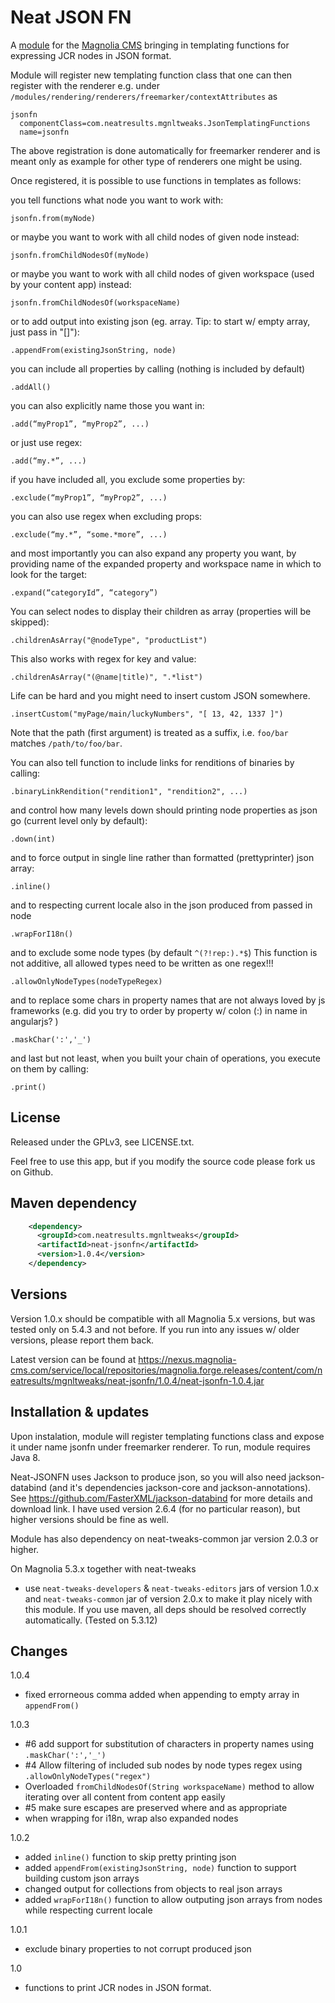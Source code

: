 Neat JSON FN
=======================

A [module](https://documentation.magnolia-cms.com/display/DOCS/Modules) for the [Magnolia CMS](http://www.magnolia-cms.com) bringing in templating functions for expressing JCR nodes in JSON format.

Module will register new templating function class that one can then register with the renderer e.g. under ```/modules/rendering/renderers/freemarker/contextAttributes``` as 

```
jsonfn
  componentClass=com.neatresults.mgnltweaks.JsonTemplatingFunctions
  name=jsonfn
```

The above registration is done automatically for freemarker renderer and is meant only as example for other type of renderers one might be using.

Once registered, it is possible to use functions in templates as follows:

you tell functions what node you want to work with:

```jsonfn.from(myNode) ```

or maybe you want to work with all child nodes of given node instead:

```jsonfn.fromChildNodesOf(myNode) ```

or maybe you want to work with all child nodes of given workspace (used by your content app) instead:

```jsonfn.fromChildNodesOf(workspaceName) ```

or to add output into existing json (eg. array. Tip: to start w/ empty array, just pass in "[]"):

```.appendFrom(existingJsonString, node) ```

you can include all properties by calling (nothing is included by default)

```.addAll() ```

you can also explicitly name those you want in:

```.add(“myProp1”, “myProp2”, ...) ```

or just use regex:

```.add(“my.*”, ...) ```

if you have included all, you exclude some properties by:

```.exclude(“myProp1”, “myProp2”, ...) ```

you can also use regex when excluding props:

```.exclude(“my.*”, “some.*more”, ...) ```

and most importantly you can also expand any property you want, by providing name of the expanded property and workspace name in which to look for the target:

```.expand(“categoryId”, “category”) ```

You can select nodes to display their children as array (properties will be skipped):

```.childrenAsArray("@nodeType", "productList")```

This also works with regex for key and value:

```.childrenAsArray("(@name|title)", ".*list")```

Life can be hard and you might need to insert custom JSON somewhere.

```.insertCustom("myPage/main/luckyNumbers", "[ 13, 42, 1337 ]")```

Note that the path (first argument) is treated as a suffix, i.e. `foo/bar` matches `/path/to/foo/bar`.

You can also tell function to include links for renditions of binaries by calling:

```.binaryLinkRendition("rendition1", "rendition2", ...) ```

and control how many levels down should printing node properties as json go (current level only by default):

```.down(int) ```

and to force output in single line rather than formatted (prettyprinter) json array:

```.inline() ```


and to respecting current locale also in the json produced from passed in node

```.wrapForI18n() ```

and to exclude some node types (by default ```^(?!rep:).*$```) This function is not additive, all allowed types need to be written as one regex!!!

```.allowOnlyNodeTypes(nodeTypeRegex) ```

and to replace some chars in property names that are not always loved by js frameworks (e.g. did you try to order by property w/ colon (:) in name in angularjs? )

```.maskChar(':','_') ```

and last but not least, when you built your chain of operations, you execute on them by calling:

```.print() ```


License
-------

Released under the GPLv3, see LICENSE.txt. 

Feel free to use this app, but if you modify the source code please fork us on Github.

Maven dependency
-----------------
```xml
    <dependency>
      <groupId>com.neatresults.mgnltweaks</groupId>
      <artifactId>neat-jsonfn</artifactId>
      <version>1.0.4</version>
    </dependency>
```

Versions
-----------------
Version 1.0.x should be compatible with all Magnolia 5.x versions, but was tested only on 5.4.3 and not before. If you run into any issues w/ older versions, please report them back.

Latest version can be found at https://nexus.magnolia-cms.com/service/local/repositories/magnolia.forge.releases/content/com/neatresults/mgnltweaks/neat-jsonfn/1.0.4/neat-jsonfn-1.0.4.jar

Installation & updates 
-----------------
Upon instalation, module will register templating functions class and expose it under name jsonfn under freemarker renderer. To run, module requires Java 8.

Neat-JSONFN uses Jackson to produce json, so you will also need jackson-databind (and it's dependencies jackson-core and jackson-annotations). See https://github.com/FasterXML/jackson-databind for more details and download link. I have used version 2.6.4 (for no particular reason), but higher versions should be fine as well.

Module has also dependency on neat-tweaks-common jar version 2.0.3 or higher.

On Magnolia 5.3.x together with neat-tweaks
- use ```neat-tweaks-developers``` & ```neat-tweaks-editors``` jars of version 1.0.x and ```neat-tweaks-common``` jar of version 2.0.x to make it play nicely with this module. If you use maven, all deps should be resolved correctly automatically. (Tested on 5.3.12)


Changes
-----------------
1.0.4
- fixed errorneous comma added when appending to empty array in ```appendFrom()``` 

1.0.3
- #6 add support for substitution of characters in property names using ```.maskChar(':','_')```
- #4 Allow filtering of included sub nodes by node types regex using ```.allowOnlyNodeTypes("regex")```
- Overloaded ```fromChildNodesOf(String workspaceName)``` method to allow iterating over all content from content app easily
- #5 make sure escapes are preserved where and as appropriate
- when wrapping for i18n, wrap also expanded nodes

1.0.2
- added ```inline()``` function to skip pretty printing json
- added ```appendFrom(existingJsonString, node)``` function to support building custom json arrays
- changed output for collections from objects to real json arrays
- added ```wrapForI18n()``` function to allow outputing json arrays from nodes while respecting current locale

1.0.1
- exclude binary properties to not corrupt produced json

1.0
- functions to print JCR nodes in JSON format.
